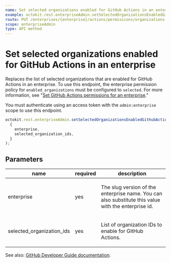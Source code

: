 ```yaml
---
name: Set selected organizations enabled for GitHub Actions in an enterprise
example: octokit.rest.enterpriseAdmin.setSelectedOrganizationsEnabledGithubActionsEnterprise({ enterprise, selected_organization_ids })
route: PUT /enterprises/{enterprise}/actions/permissions/organizations
scope: enterpriseAdmin
type: API method
---
```


# Set selected organizations enabled for GitHub Actions in an enterprise

Replaces the list of selected organizations that are enabled for GitHub Actions in an enterprise. To use this endpoint, the enterprise permission policy for `enabled_organizations` must be configured to `selected`. For more information, see "[Set GitHub Actions permissions for an enterprise](#set-github-actions-permissions-for-an-enterprise)."

You must authenticate using an access token with the `admin:enterprise` scope to use this endpoint.

```js
octokit.rest.enterpriseAdmin.setSelectedOrganizationsEnabledGithubActionsEnterprise(
  {
    enterprise,
    selected_organization_ids,
  }
);
```

## Parameters

<table>
  <thead>
    <tr>
      <th>name</th>
      <th>required</th>
      <th>description</th>
    </tr>
  </thead>
  <tbody>
    <tr><td>enterprise</td><td>yes</td><td>

The slug version of the enterprise name. You can also substitute this value with the enterprise id.

</td></tr>
<tr><td>selected_organization_ids</td><td>yes</td><td>

List of organization IDs to enable for GitHub Actions.

</td></tr>
  </tbody>
</table>

See also: [GitHub Developer Guide documentation](https://docs.github.com/enterprise-cloud@latest//rest/reference/actions#set-selected-organizations-enabled-for-github-actions-in-an-enterprise).
